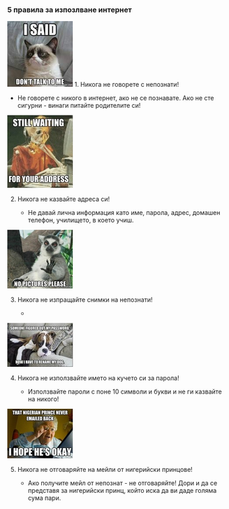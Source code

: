 ### 5 правила за изпозлване интернет

![Alt Text](/assets/dont_talk.jpeg)  1. Никога не говорете с непознати!

   - Не говорете с никого в интернет, ако не се познавате. Ако не сте сигурни - винаги питайте родителите си!

![Alt Text](/assets/address.jpeg)

2. Никога не казвайте адреса си!

   - Не давай лична информация като име, парола, адрес, домашен телефон, училището, в което учиш.

![Alt Text](/assets/no-pictures-please.jpeg)

3. Никога не изпращайте снимки на непознати!

   -

![Alt Text](/assets/cyber-dogo.jpg)

4. Никога не използвайте името на кучето си за парола!

   - Използвайте пароли с поне 10 символи и букви и не ги казвайте на никого!

![Alt Text](/assets/nigerian_prince.jpeg)

5. Никога не отговаряйте на мейли от нигерийски принцове!

   - Ако получите мейл от непознат - не отговаряйте! Дори и да се представя за нигерийски принц, който иска да ви даде голяма сума пари.
